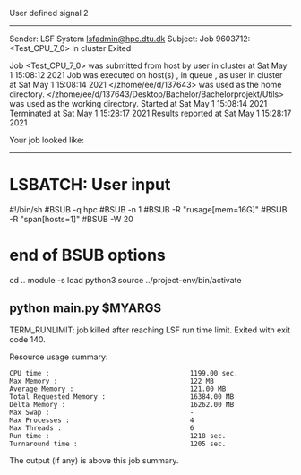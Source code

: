 User defined signal 2

------------------------------------------------------------
Sender: LSF System <lsfadmin@hpc.dtu.dk>
Subject: Job 9603712: <Test_CPU_7_0> in cluster <dcc> Exited

Job <Test_CPU_7_0> was submitted from host <n-62-30-3> by user <s183905> in cluster <dcc> at Sat May  1 15:08:12 2021
Job was executed on host(s) <n-62-31-3>, in queue <hpc>, as user <s183905> in cluster <dcc> at Sat May  1 15:08:14 2021
</zhome/ee/d/137643> was used as the home directory.
</zhome/ee/d/137643/Desktop/Bachelor/Bachelorprojekt/Utils> was used as the working directory.
Started at Sat May  1 15:08:14 2021
Terminated at Sat May  1 15:28:17 2021
Results reported at Sat May  1 15:28:17 2021

Your job looked like:

------------------------------------------------------------
# LSBATCH: User input
#!/bin/sh
#BSUB -q hpc
#BSUB -n 1
#BSUB -R "rusage[mem=16G]"
#BSUB -R "span[hosts=1]"
#BSUB -W 20
# end of BSUB options
cd ..
module -s load python3
source ../project-env/bin/activate

python main.py $MYARGS
------------------------------------------------------------

TERM_RUNLIMIT: job killed after reaching LSF run time limit.
Exited with exit code 140.

Resource usage summary:

    CPU time :                                   1199.00 sec.
    Max Memory :                                 122 MB
    Average Memory :                             121.00 MB
    Total Requested Memory :                     16384.00 MB
    Delta Memory :                               16262.00 MB
    Max Swap :                                   -
    Max Processes :                              4
    Max Threads :                                6
    Run time :                                   1218 sec.
    Turnaround time :                            1205 sec.

The output (if any) is above this job summary.

